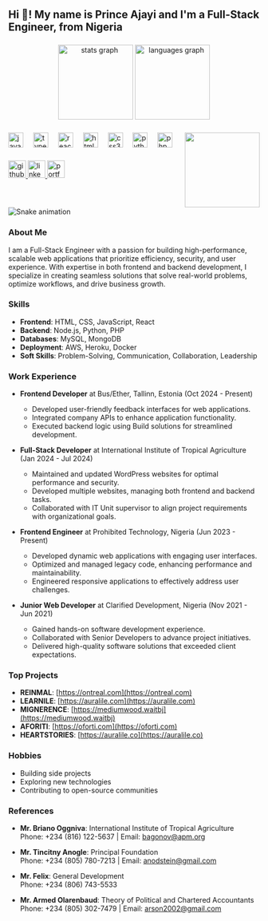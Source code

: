 <h2 align="left">Hi 👋! My name is Prince Ajayi and I'm a Full-Stack Engineer, from Nigeria</h2>

###

<div align="center">
  <img src="https://github-readme-stats.vercel.app/api?username=o-Space&hide_title=false&hide_rank=false&show_icons=true&include_all_commits=true&count_private=true&disable_animations=false&theme=dracula&locale=en&hide_border=false" height="150" alt="stats graph"  />
  <img src="https://github-readme-stats.vercel.app/api/top-langs?username=o-Space&locale=en&hide_title=false&layout=compact&card_width=320&langs_count=5&theme=dracula&hide_border=false" height="150" alt="languages graph"  />
</div>

###

<img align="right" height="150" src="https://i.imgflip.com/65efzo.gif"  />

###

<div align="left">
  <img src="https://cdn.jsdelivr.net/gh/devicons/devicon/icons/javascript/javascript-original.svg" height="30" alt="javascript logo"  />
  <img width="12" />
  <img src="https://cdn.jsdelivr.net/gh/devicons/devicon/icons/typescript/typescript-original.svg" height="30" alt="typescript logo"  />
  <img width="12" />
  <img src="https://cdn.jsdelivr.net/gh/devicons/devicon/icons/react/react-original.svg" height="30" alt="react logo"  />
  <img width="12" />
  <img src="https://cdn.jsdelivr.net/gh/devicons/devicon/icons/html5/html5-original.svg" height="30" alt="html5 logo"  />
  <img width="12" />
  <img src="https://cdn.jsdelivr.net/gh/devicons/devicon/icons/css3/css3-original.svg" height="30" alt="css3 logo"  />
  <img width="12" />
  <img src="https://cdn.jsdelivr.net/gh/devicons/devicon/icons/python/python-original.svg" height="30" alt="python logo"  />
  <img width="12" />
  <img src="https://cdn.jsdelivr.net/gh/devicons/devicon/icons/php/php-original.svg" height="30" alt="php logo"  />
</div>

###

<div align="left">
  <a href="https://github.com/o-Space" target="_blank">
    <img src="https://img.shields.io/static/v1?message=GitHub&logo=github&label=&color=181717&logoColor=white&labelColor=&style=for-the-badge" height="35" alt="github logo"  />
  </a>
  <a href="https://linkedin.com/in/software_digit/" target="_blank">
    <img src="https://img.shields.io/static/v1?message=LinkedIn&logo=linkedin&label=&color=0077B5&logoColor=white&labelColor=&style=for-the-badge" height="35" alt="linkedin logo"  />
  </a>
  <a href="https://promotionworks.org" target="_blank">
    <img src="https://img.shields.io/static/v1?message=Portfolio&logo=portfolio&label=&color=000000&logoColor=white&labelColor=&style=for-the-badge" height="35" alt="portfolio logo"  />
  </a>
</div>

###

<br clear="both">

<img src="https://raw.githubusercontent.com/maurodesouza/maurodesouza/output/snake.svg" alt="Snake animation" />

###

### About Me

I am a Full-Stack Engineer with a passion for building high-performance, scalable web applications that prioritize efficiency, security, and user experience. With expertise in both frontend and backend development, I specialize in creating seamless solutions that solve real-world problems, optimize workflows, and drive business growth.

### Skills

- **Frontend**: HTML, CSS, JavaScript, React
- **Backend**: Node.js, Python, PHP
- **Databases**: MySQL, MongoDB
- **Deployment**: AWS, Heroku, Docker
- **Soft Skills**: Problem-Solving, Communication, Collaboration, Leadership

### Work Experience

- **Frontend Developer** at Bus/Ether, Tallinn, Estonia (Oct 2024 - Present)

  - Developed user-friendly feedback interfaces for web applications.
  - Integrated company APIs to enhance application functionality.
  - Executed backend logic using Build solutions for streamlined development.

- **Full-Stack Developer** at International Institute of Tropical Agriculture (Jan 2024 - Jul 2024)

  - Maintained and updated WordPress websites for optimal performance and security.
  - Developed multiple websites, managing both frontend and backend tasks.
  - Collaborated with IT Unit supervisor to align project requirements with organizational goals.

- **Frontend Engineer** at Prohibited Technology, Nigeria (Jun 2023 - Present)

  - Developed dynamic web applications with engaging user interfaces.
  - Optimized and managed legacy code, enhancing performance and maintainability.
  - Engineered responsive applications to effectively address user challenges.

- **Junior Web Developer** at Clarified Development, Nigeria (Nov 2021 - Jun 2021)
  - Gained hands-on software development experience.
  - Collaborated with Senior Developers to advance project initiatives.
  - Delivered high-quality software solutions that exceeded client expectations.

### Top Projects

- **REINMAL**: [https://ontreal.com](https://ontreal.com)
- **LEARNILE**: [https://auralile.com](https://auralile.com)
- **MIGNERENCE**: [https://mediumwood.waitbj](https://mediumwood.waitbj)
- **AFORITI**: [https://oforti.com](https://oforti.com)
- **HEARTSTORIES**: [https://auralile.co](https://auralile.co)

### Hobbies

- Building side projects
- Exploring new technologies
- Contributing to open-source communities

### References

- **Mr. Briano Oggniva**: International Institute of Tropical Agriculture  
  Phone: +234 (816) 122-5637 | Email: bagonov@apm.org

- **Mr. Tincitny Anogle**: Principal Foundation  
  Phone: +234 (805) 780-7213 | Email: anodstein@gmail.com

- **Mr. Felix**: General Development  
  Phone: +234 (806) 743-5533

- **Mr. Armed Olarenbaud**: Theory of Political and Chartered Accountants  
  Phone: +234 (805) 302-7479 | Email: arson2002@gmail.com
